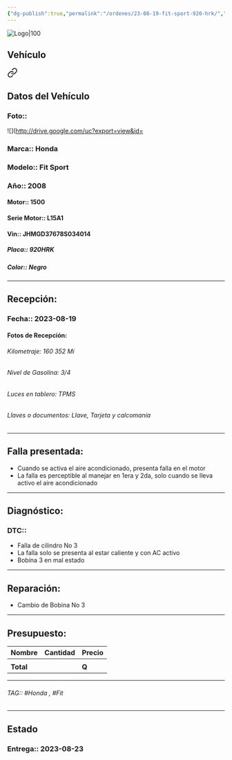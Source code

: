 ```yaml
---
{"dg-publish":true,"permalink":"/ordenes/23-08-19-fit-sport-920-hrk/","created":"","updated":""}
---
```


![Logo|100](http://drive.google.com/uc?export=view&id=137fl3TIZ0-PU8b-Pt0bsjclwHub_u78G)

## Vehículo

<div class="transclusion internal-embed is-loaded"><a class="markdown-embed-link" href="/vehiculos/honda/fit-sport-920-hrk/#datos-del-vehiculo" aria-label="Open link"><svg xmlns="http://www.w3.org/2000/svg" width="24" height="24" viewBox="0 0 24 24" fill="none" stroke="currentColor" stroke-width="2" stroke-linecap="round" stroke-linejoin="round" class="svg-icon lucide-link"><path d="M10 13a5 5 0 0 0 7.54.54l3-3a5 5 0 0 0-7.07-7.07l-1.72 1.71"></path><path d="M14 11a5 5 0 0 0-7.54-.54l-3 3a5 5 0 0 0 7.07 7.07l1.71-1.71"></path></svg></a><div class="markdown-embed">



## Datos del Vehículo 
### Foto:: 
![](http://drive.google.com/uc?export=view&id=

### Marca:: Honda
### Modelo:: Fit Sport
### Año:: 2008
#### Motor:: 1500
#### Serie Motor:: L15A1
#### Vin:: JHMGD37678S034014
##### Placa:: 920HRK
##### Color:: Negro
---


</div></div>


## Recepción:
### Fecha:: 2023-08-19
#### Fotos de Recepción: 

###### Kilometraje: 160 352 Mi
###### Nivel de Gasolina: 3/4
###### Luces en tablero: TPMS
###### Llaves o documentos: Llave, Tarjeta y calcomanía 

---

## Falla presentada:
- Cuando se activa el aire acondicionado, presenta falla en el motor
- La falla es perceptible al manejar en 1era y 2da, solo cuando se lleva activo el aire acondicionado 


---

## Diagnóstico:
### DTC:: 

- Falla de cilindro No 3
- La falla solo se presenta al estar caliente y con AC activo 
- Bobina 3 en mal estado 

---
## Reparación:
- Cambio de Bobina No 3

---

## Presupuesto:

| Nombre | Cantidad | Precio |
| ------ | -------- | ------ |
|        |          |        |
| **Total**       |        |    **Q**    |

---

###### TAG:: #Honda , #Fit

---

## Estado

### Entrega:: 2023-08-23